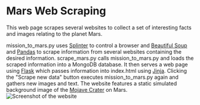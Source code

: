 # Mars Web Scraping

This web page scrapes several websites to collect a set of interesting facts and images relating to the planet Mars.

mission_to_mars.py uses [Splinter](https://splinter.readthedocs.io/en/latest/ "Splinter information") to control a browser and [Beautiful Soup](https://www.crummy.com/software/BeautifulSoup/ "Beautiful Soup information") and [Pandas](https://pandas.pydata.org/pandas-docs/version/0.23.4/generated/pandas.read_html.html "Pandas.read_html documentation") to scrape information from several websites containing the desired information.
scrape_mars.py calls mission_to_mars.py and loads the scraped information into a MongoDB database. It then serves a web page using [Flask](https://palletsprojects.com/p/flask/ "Flask information") which passes information into index.html using [Jinja](https://palletsprojects.com/p/jinja/ "Jinja information"). Clicking the "Scrape new data" button executes mission_to_mars.py again and gathers new images and text. 
The website features a static simulated background image of the [Mojave Crater](https://www.jpl.nasa.gov/spaceimages/details.php?id=PIA17447 "Source") on Mars.
![Screenshot of the website](Screenshot.jpg)
